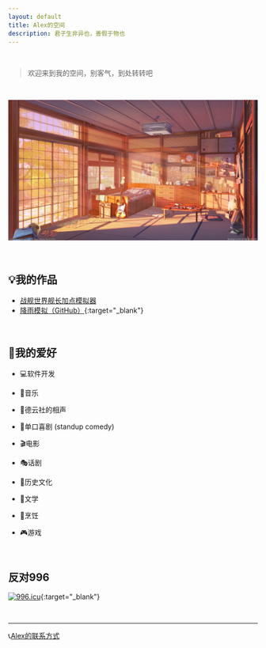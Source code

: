 ```yaml
---
layout: default
title: Alex的空间
description: 君子生非异也，善假于物也
---
```


<br />

> 欢迎来到我的空间，别客气，到处转转吧

<br />

![cozy](./images/cozy.jpg)

<br />


## 💡我的作品

* [战舰世界舰长加点模拟器](./CapSkillSim.md)
* [降雨模拟（GitHub）](https://github.com/AlexSE-Git/Rainfall_pub){:target="_blank"}

<br />

## 🎡我的爱好

* 💻软件开发

* 🎵音乐

* 🎤德云社的相声

* 🎤单口喜剧 (standup comedy)

* 🎬电影

* 🎭话剧

* 📜历史文化

* 📖文学

* 🍲烹饪

* 🎮游戏

<br />

## 反对996

[![996.icu](https://img.shields.io/badge/link-996.icu-red.svg)](https://996.icu){:target="_blank"}

<br />

* * *

📞[Alex的联系方式](./ContactMe.md)

<br />

<br />

<br />

<br />

<br />